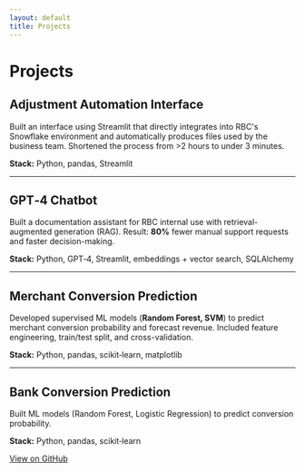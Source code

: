 ```yaml
---
layout: default
title: Projects
---
```


# Projects

## Adjustment Automation Interface
Built an interface using Streamlit that directly integrates into RBC's Snowflake environment and automatically produces files used by the business team. Shortened the process from >2 hours to under 3 minutes.

**Stack:** Python, pandas, Streamlit

---

## GPT‑4 Chatbot
Built a documentation assistant for RBC internal use with retrieval-augmented generation (RAG). Result: **80%** fewer manual support requests and faster decision-making.

**Stack:** Python, GPT‑4, Streamlit, embeddings + vector search, SQLAlchemy

---

## Merchant Conversion Prediction
Developed supervised ML models (**Random Forest, SVM**) to predict merchant conversion probability and forecast revenue. Included feature engineering, train/test split, and cross-validation.

**Stack:** Python, pandas, scikit‑learn, matplotlib

---

## Bank Conversion Prediction
Built ML models (Random Forest, Logistic Regression) to predict conversion probability.

**Stack:** Python, pandas, scikit‑learn

[View on GitHub](https://github.com/your-username/merchant-conversion-prediction)
